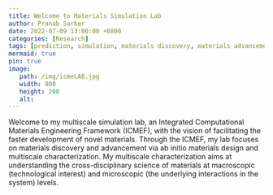 ```yaml
---
title: Welcome to Materials Simulation Lab
author: Pranab Sarker
date: 2022-07-09 13:00:00 +0800
categories: [Research]
tags: [prediction, simulation, materials discovery, materials advancement, cross-disciplinary]
mermaid: true
pin: true
image:
   path: /img/icmeLAB.jpg
   width: 800
   height: 200
   alt: 
---
```


Welcome to my multiscale simulation lab, an Integrated Computational Materials Engineering Framework (ICMEF), with the vision of facilitating the faster development of novel materials. Through the ICMEF, my lab focuses on materials discovery and advancement via ab initio materials design and multiscale characterization. My multiscale characterization aims at understanding the cross-disciplinary science of materials at macroscopic (technological interest) and microscopic (the underlying interactions in the system) levels.

